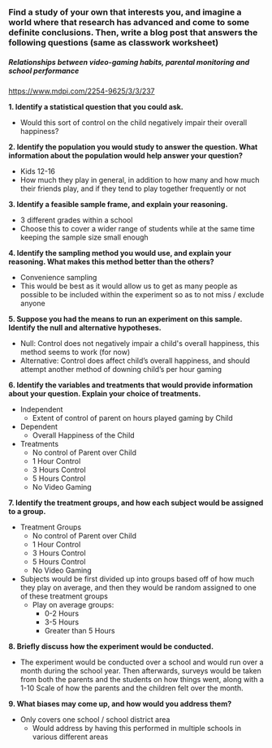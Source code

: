 ### Find a study of your own that interests you, and imagine a world where that research has advanced and come to some definite conclusions. Then, write a blog post that answers the following questions (same as classwork worksheet)

##### *Relationships between video-gaming habits, parental monitoring and school performance*
https://www.mdpi.com/2254-9625/3/3/237

**1. Identify a statistical question that you could ask.**
- Would this sort of control on the child negatively impair their overall happiness?

**2. Identify the population you would study to answer the question. What information about the population would help answer your question?**
- Kids 12-16
- How much they play in general, in addition to how many and how much their friends play, and if they tend to play together frequently or not

**3. Identify a feasible sample frame, and explain your reasoning.**
- 3 different grades within a school
- Choose this to cover a wider range of students while at the same time keeping the sample size small enough

**4. Identify the sampling method you would use, and explain your reasoning. What makes this method better than the others?**
- Convenience sampling
- This would be best as it would allow us to get as many people as possible to be included within the experiment so as to not miss / exclude anyone

**5. Suppose you had the means to run an experiment on this sample. Identify the null and alternative hypotheses.**
- Null: Control does not negatively impair a child's overall happiness, this method seems to work (for now)
- Alternative: Control does affect child’s overall happiness, and should attempt another method of downing child’s per hour gaming

**6. Identify the variables and treatments that would provide information about your question. Explain your choice of treatments.**
- Independent
    - Extent of control of parent on hours played gaming by Child
- Dependent
    - Overall Happiness of the Child
- Treatments
    - No control of Parent over Child
    - 1 Hour Control
    - 3 Hours Control
    - 5 Hours Control
    - No Video Gaming


**7. Identify the treatment groups, and how each subject would be assigned to a group.**
- Treatment Groups
    - No control of Parent over Child
    - 1 Hour Control
    - 3 Hours Control
    - 5 Hours Control
    - No Video Gaming
- Subjects would be first divided up into groups based off of how much they play on average, and then they would be random assigned to one of these treatment groups
    - Play on average groups:
        - 0-2 Hours
        - 3-5 Hours
        - Greater than 5 Hours

**8. Briefly discuss how the experiment would be conducted.**
- The experiment would be conducted over a school and would run over a month during the school year. Then afterwards, surveys would be taken from both the parents and the students on how things went, along with a 1-10 Scale of how the parents and the children felt over the month.

**9. What biases may come up, and how would you address them?**
- Only covers one school / school district area
    - Would address by having this performed in multiple schools in various different areas
